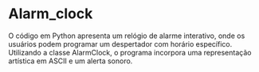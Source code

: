 # Alarm_clock
O código em Python apresenta um relógio de alarme interativo, onde os usuários podem programar um despertador com horário específico. Utilizando a classe AlarmClock, o programa incorpora uma representação artística em ASCII e um alerta sonoro.
